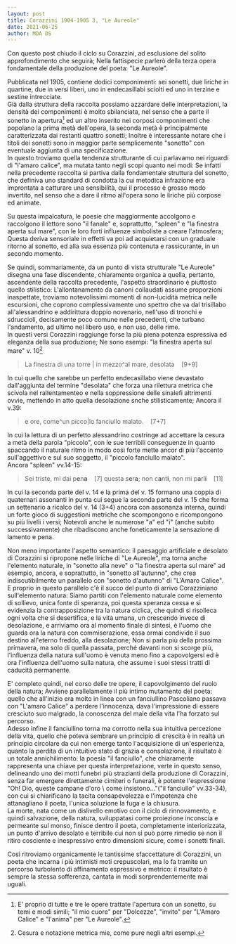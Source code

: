 ```yaml
---
layout: post
title: Corazzini 1904-1905 3, "Le Aureole"
date: 2021-06-25
author: MDA DS
---
```

Con questo post chiudo il ciclo su Corazzini, ad esclusione del solito approfondimento che seguirà; Nella fattispecie parlerò della terza opera fondamentale della produzione del poeta: "Le Aureole".

Pubblicata nel 1905, contiene dodici componimenti: sei sonetti, due liriche in quartine, due in versi liberi, uno in endecasillabi sciolti ed uno in terzine e sestine intrecciate.   
Già dalla struttura della raccolta possiamo azzardare delle interpretazioni, la densità dei componimenti è molto sbilanciata, nel senso che a parte il sonetto in apertura[^1] ed un altro inserito nei corposi componimenti che popolano la prima metà dell'opera, la seconda metà è principalmente caratterizzata dai restanti quattro sonetti; Inoltre è interessante notare che i titoli dei sonetti sono in maggior parte semplicemente "sonetto" con eventuale aggiunta di una specificazione.    
In questo troviamo quella tendenza strutturante di cui parlavamo nei riguardi di "l'amaro calice", ma mutata tanto negli scopi quanto nei modi: Se infatti nella precedente raccolta si partiva dalla fondamentale struttura del sonetto, che definiva uno standard di condotta la cui metodica infrazione era improntata a catturare una sensibilità, qui il processo è grosso modo invertito, nel senso che a dare il ritmo all'opera sono le liriche più corpose ed animate.

Su questa impalcatura, le poesie che maggiormente accolgono e raccolgono il lettore sono "il fanale" e, soprattutto, "spleen" e "la finestra aperta sul mare", con le loro forti influenze simboliste a creare l'atmosfera; Questa deriva sensoriale in effetti va poi ad acquietarsi con un graduale ritorno al sonetto, ed alla sua essenza più contenuta e rassicurante, in un secondo momento.

Se quindi, sommariamente, da un punto di vista strutturale "Le Aureole" disegna una fase discendente, chiaramente organica a quella, pertanto, ascendente della raccolta precedente, l'aspetto straordinario è piuttosto quello stilistico: L'allontanamento da canoni collaudati assume proporzioni inaspettate, troviamo notevolissimi momenti di non-lucidità metrica nelle escursioni, che coprono complessivamente uno spettro che va dal trisillabo all'alessandrino e addirittura doppio novenario, nell'uso di tronchi e sdruccioli, decisamente poco comune nelle precedenti, che turbano l'andamento, ad ultimo nel libero uso, e non uso, delle rime.     
In questi versi Corazzini raggiunge forse la più piena potenza espressiva ed eleganza della sua produzione; Ne sono esempi: "la finestra aperta sul mare" v. 10[^2]

>La finestra di una torre | in mezzo^al mare, desolata&nbsp;&nbsp;&nbsp;&nbsp;[9+9]

In cui quello che sarebbe un perfetto endecasillabo viene devastato dall'aggiunta del termine "desolata" che forza una rilettura metrica che scivola nel rallentamenteo e nella soppressione delle sinalefi altrimenti ovvie, mettendo in atto quella desolazione snche stilisticamente; Ancora il v.39:

>e ore, come^un picco|lo fanciullo malato.&nbsp;&nbsp;&nbsp;&nbsp;[7+7]

In cui la lettura di un perfetto alessandrino costringe ad accettare la cesura a metà della parola "piccolo", con le sue terribili conseguenze in quanto spaccando il naturale ritmo in modo così forte mette ancor di più l'accento sull'aggettivo e sul suo soggetto, il "piccolo fanciullo malato".     
Ancora "spleen" vv.14-15:

>Sei triste, mi dai p**e**n**a**&nbsp;&nbsp;&nbsp;&nbsp;[7]
>questa s**e**r**a**; non c**a**nt**i**, non mi p**a**rl**i**&nbsp;&nbsp;&nbsp;&nbsp;[11]

In cui la seconda parte del v. 14 e la prima del v. 15 formano una coppia di quaternari assonanti in punta cui segue la seconda parte del v. 15 che forma un settenario a ricalco del v. 14 (3+4) ancora con assonanza interna, quindi un forte gioco di suggestioni metriche che scompongono e ricompongono su più livelli i versi; Notevoli anche le numerose "a" ed "i" (anche subito successivamente) che ribadiscono anche foneticamente la sensazione di lamento e pena.

Non meno importante l'aspetto semantico: il paesaggio artificiale e desolato di Corazzini si ripropone nelle liriche di "Le Aureole", ma torna anche l'elemento naturale, in "sonetto alla neve" o "la finestra aperta sul mare" ad esempio, ancora, e soprattutto, in "sonetto all'autunno", che crea indiscutibilmente un parallelo con "sonetto d'autunno" di "L'Amaro Calice".      
E proprio in questo parallelo c'è il succo del punto di arrivo Corazziniano sull'elemento natura: Siamo partiti con l'elemento naturale come elemento di sollievo, unica fonte di speranza, poi questa speranza cessa e si evidenzia la contrapposizione tra la natura ciclica, che quindi si risolleca ogni volta che si desertifica, e la vita umana, un crescendo invece di desolazione, e arriviamo ora al momento finale di sintesi, è l'uomo che guarda ora la natura con commiserazione, essa ormai condivide il suo destino all'eterno freddo, alla desolazione; Non si parla più della prossima primavera, ma solo di quella passata, perché davanti non si scorge più, l'influenza della natura sull'uomo è venuta meno fino a capovolgersi ed è ora l'influenza dell'uomo sulla natura, che assume i suoi stessi tratti di caducità permanente.

E' completo quindi, nel corso delle tre opere, il capovolgimento del ruolo della natura; Avviene parallelamente il più intimo mutamento del poeta: quello che all'inizio era molto in linea con un fanciullino Pascoliano passava con "L'amaro Calice" a perdere l'innocenza, dava l'impressione di essere cresciuto suo malgrado, la conoscenza del male della vita l'ha forzato sul percorso.    
Adesso infine il fanciullino torna ma corrotto nella sua intuitiva percezione della vita, quello che poteva sembrare un principio di crescita è in realtà un principio circolare da cui non emerge tanto l'acquisizione di un'esperienza, quanto la perdita di un intuitivo stato di grazia e consolazione, il risultato è un totale annichilimento: la poesia "il fanciullo", che chiaramente rappresenta una chiave per questa interpretazione, verte in questo senso, delineando uno dei motti funebri più strazianti della produzione di Corazzini, senza far emergere direttamente cimiteri o funerali, è potente l'espressione "Oh! Dio, queste campane d'oro \ come insistono..."("il fanciullo" vv.33-34), con cui si chiarificano la tacita consapevolezza e l'impotenza che attanagliano il poeta, l'unica soluzione la fuga e la chiusura.     
La morte, nata come un dislivello emotivo con il ciclo di rinnovamento, e quindi salvazione, della natura, sviluppatasi come proiezione inconscia e permeante sul monso, finisce dentro il poeta, completamente interiorizzata, un punto d'arrivo desolato e terribile cui non si può porre rimedio se non il ritiro cosciente e inespressivo entro dimensioni sicure, come i sonetti finali.

Così ritroviamo organicamente le tantissime sfaccettature di Corazzini, un poeta che incarna i più intimisti moti crepuscolari, ma lo fa tramite un percorso turbolento di affinamento espressivo e metrico: il risultato è sempre la stessa sofferenza, cantata in modi sorprendentemente mai uguali.

[^1]: E' proprio di tutte e tre le opere trattate l'apertura con un sonetto, su temi e modi simili; "il mio cuore" per "Dolcezze", "invito" per "L'Amaro Calice" e "l'anima" per "Le Aureole".
[^2]: Cesura e notazione metrica mie, come pure negli altri esempi.